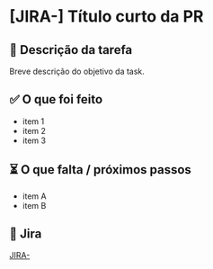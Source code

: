 # [JIRA-<TASK>] Título curto da PR

## 📝 Descrição da tarefa
Breve descrição do objetivo da task.

## ✅ O que foi feito
- item 1
- item 2
- item 3

## ⏳ O que falta / próximos passos
- item A
- item B

## 🔗 Jira
[JIRA-<TASK>](http://.../browse/JIRA-<TASK>)